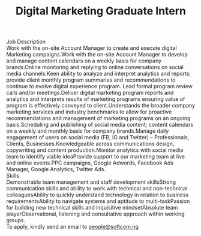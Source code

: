 ---
title:              Digital Marketing Graduate Intern
location:           Lagos
contract_type:      Internship
department:         Marketing and Communications
featured_image:     /uploads/headers/openings-header.jpg
body: |-

    ### Job Description
    - Work with the on-site Account  Manager to create and execute digital Marketing campaigns.
    - Work with the on-site Account  Manager to develop and manage content calendars on a weekly basis for company brands.
    - Online monitoring and replying to online conversations on social media channels.
    - Keen ability to analyze and interpret analytics and reports; provide client monthly program summaries and recommendations to continue to evolve digital experience program. Lead formal program review calls and/or meetings.
    - Deliver digital marketing program reports and analytics and interprets results of marketing programs ensuring value of program is effectively conveyed to client.
    - Understands the broader company marketing services and industry benchmarks to allow for proactive recommendations and management of marketing programs on an ongoing basis. 
    - Scheduling and publishing of social media content; content calendars on a weekly and monthly basis for company brands.
    - Manage daily engagement of users on social media (FB, IG and Twitter) – Professionals, Clients, Businesses.
    - Knowledgeable across communications design, copywriting and content production.
    - Monitor analytics with social media team to identify viable idea
    - Provide support to our marketing team at live and online events.
    - PPC campaigns, Google Adwords, Facebook Ads Manager, Google Analytics, Twitter Ads.

    ### Skills
    - Demonstrable team management and staff development skills 
    - Strong communication skills and ability to work with technical and non-technical colleagues 
    - Ability to quickly understand technology in relation to business requirements 
    - Ability to navigate systems and aptitude to multi-task 
    - Passion for building new technical skills and inquisitive mindset 
    - Absolute team player 
    - Observational, listening and consultative approach within working groups.

    To apply, kindly send an email to people@softcom.ng
---